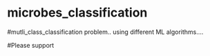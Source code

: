 # microbes_classification


#mutli_class_classification problem.. using different ML algorithms....

#Please support
